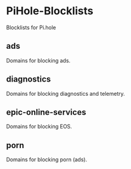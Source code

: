 # PiHole-Blocklists
Blocklists for Pi.hole

## ads

Domains for blocking ads.

## diagnostics

Domains for blocking diagnostics and telemetry.

## epic-online-services

Domains for blocking EOS.

## porn

Domains for blocking porn (ads).
